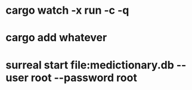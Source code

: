 # cargo watch -x run -c -q
# cargo add whatever
# surreal start file:medictionary.db --user root --password root
